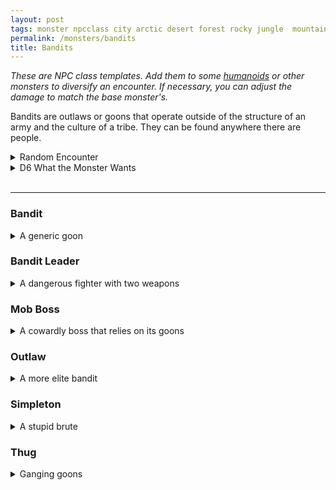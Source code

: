 ```yaml
---
layout: post
tags: monster npcclass city arctic desert forest rocky jungle  mountain plains swamp sea
permalink: /monsters/bandits
title: Bandits
---
```


<span class="alchemy"> *These are NPC class templates. Add them to some [humanoids](https://saltygoo.github.io/list/monsters-humanoid) or other monsters to diversify an encounter. If necessary, you can adjust the damage to match the base monster's.* </span>

Bandits are outlaws or goons that operate outside of the structure of an army and the culture of a tribe. They can be found anywhere there are people.
<br> 

<details markdown="1">
<summary>Random Encounter</summary>

1. **Monster:** 3D4 bandits
1. **Lair:** Shady alley, boat or camp. Trapped. <br>	&nbsp; OR <br>	**Omen:** Overhearing a bad insult about the PC.
1. **Spoor:** Recently looted travelling merchant or scholar.
1. **Tracks:** Littering of bottles and other trash.
1. **Trace:** Guard patrol.
1. **Trace:** Robbed merchant.
</details>

<details markdown="1">
<summary>D6 What the Monster Wants</summary>

1. Cause some trouble!
1. Sell stolen goods.
1. Kill you.
1. Traffic so illicit goods.
1. Rob traveler.
1. Party.  
</details>

<br>

---

### Bandit
<details markdown="1">
<summary>A generic goon</summary>
Has a ranged bow attack (1D6) and a leather armor (1).
</details>

### Bandit Leader
<details markdown="1">
<summary>A dangerous fighter with two weapons</summary>
Has maximum HP, a chainmail armor (2), and is good at dodging attacks. Once per turn, it can parry a melee attack, reducing incoming damage by 1D6.

<ins>Two-Weapon Attack.</ins> The bandit makes a melee attack (1D6) and another one with a dagger (1D4).
</details>

### Mob Boss
<details markdown="1">
<summary>A cowardly boss that relies on its goons</summary>
Has maximum HP, and can make two of its attacks per turn. Once per turn, it can redirect damage to an adjacent ally.
</details>

### Outlaw
<details markdown="1">
<summary>A more elite bandit</summary>
Has a chainmail armor (2).

<ins>Poisoned Arrow.</ins> The bandit makes a ranged attack (1D6). On a hit, the target must save or be [poisoned](/2020/11/10/extra-rules/#conditions) until it rests.
</details>

### Simpleton
<details markdown="1">
<summary>A stupid brute</summary>
Has max HP, no ranged attacks and advantage on grapple rolls and attack rolls against targets grappled by it.
</details>

### Thug
<details markdown="1">
<summary>Ganging goons</summary>
Has a leather armor (1) and can make two melee attacks per round (1D4) against targets flanked by allies.
</details>

